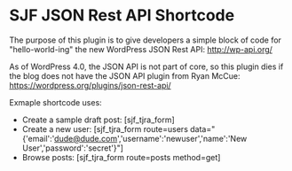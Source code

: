 SJF JSON Rest API Shortcode
=========

The purpose of this plugin is to give developers a simple block of code for "hello-world-ing" the new WordPress JSON Rest API:  http://wp-api.org/

As of WordPress 4.0, the JSON API is not part of core, so this plugin dies if the blog does not have the JSON API plugin from Ryan McCue: https://wordpress.org/plugins/json-rest-api/

Exmaple shortcode uses:

 * Create a sample draft post: [sjf_tjra_form]
 * Create a new user: [sjf_tjra_form route=users data="{'email':'dude@dude.com','username':'newuser','name':'New User','password':'secret'}"]
 * Browse posts: [sjf_tjra_form route=posts method=get]